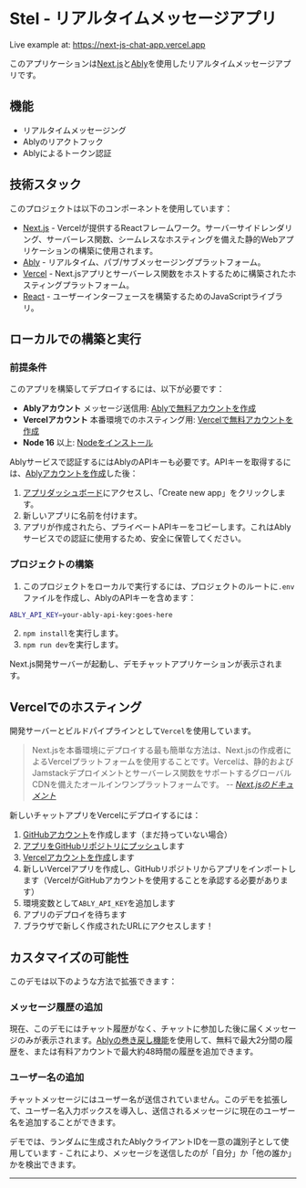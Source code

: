 # Stel - リアルタイムメッセージアプリ

Live example at: <https://next-js-chat-app.vercel.app>

このアプリケーションは[Next.js](https://nextjs.org/)と[Ably](https://ably.com)を使用したリアルタイムメッセージアプリです。

## 機能

- リアルタイムメッセージング
- Ablyのリアクトフック
- Ablyによるトークン認証

## 技術スタック

このプロジェクトは以下のコンポーネントを使用しています：

- [Next.js](https://nextjs.org/) - Vercelが提供するReactフレームワーク。サーバーサイドレンダリング、サーバーレス関数、シームレスなホスティングを備えた静的Webアプリケーションの構築に使用されます。
- [Ably](https://ably.com/) - リアルタイム、パブ/サブメッセージングプラットフォーム。
- [Vercel](https://vercel.com/) - Next.jsアプリとサーバーレス関数をホストするために構築されたホスティングプラットフォーム。
- [React](https://reactjs.org/) - ユーザーインターフェースを構築するためのJavaScriptライブラリ。

## ローカルでの構築と実行

### 前提条件

このアプリを構築してデプロイするには、以下が必要です：

- **Ablyアカウント** メッセージ送信用: [Ablyで無料アカウントを作成](https://ably.com/signup)
- **Vercelアカウント** 本番環境でのホスティング用: [Vercelで無料アカウントを作成](https://vercel.com/signup)
- **Node 16** 以上: [Nodeをインストール](https://nodejs.org/en/)

Ablyサービスで認証するにはAblyのAPIキーも必要です。APIキーを取得するには、[Ablyアカウントを作成](https://ably.com/signup)した後：

1. [アプリダッシュボード](https://ably.com/accounts/any)にアクセスし、「Create new app」をクリックします。
2. 新しいアプリに名前を付けます。
3. アプリが作成されたら、プライベートAPIキーをコピーします。これはAblyサービスでの認証に使用するため、安全に保管してください。

### プロジェクトの構築

1. このプロジェクトをローカルで実行するには、プロジェクトのルートに`.env`ファイルを作成し、AblyのAPIキーを含めます：

```sh
ABLY_API_KEY=your-ably-api-key:goes-here
```

2. `npm install`を実行します。
3. `npm run dev`を実行します。

Next.js開発サーバーが起動し、デモチャットアプリケーションが表示されます。

## Vercelでのホスティング

開発サーバーとビルドパイプラインとして`Vercel`を使用しています。

> Next.jsを本番環境にデプロイする最も簡単な方法は、Next.jsの作成者によるVercelプラットフォームを使用することです。Vercelは、静的およびJamstackデプロイメントとサーバーレス関数をサポートするグローバルCDNを備えたオールインワンプラットフォームです。
<cite>-- [Next.jsのドキュメント](https://nextjs.org/docs/deployment)</cive>

新しいチャットアプリをVercelにデプロイするには：

1. [GitHubアカウント](https://github.com/)を作成します（まだ持っていない場合）
2. [アプリをGitHubリポジトリにプッシュ](https://docs.github.com/en/repositories/creating-and-managing-repositories/creating-a-new-repository)します
3. [Vercelアカウントを作成](https://vercel.com/signup)します
4. 新しいVercelアプリを作成し、GitHubリポジトリからアプリをインポートします（VercelがGitHubアカウントを使用することを承認する必要があります）
5. 環境変数として`ABLY_API_KEY`を追加します
6. アプリのデプロイを待ちます
7. ブラウザで新しく作成されたURLにアクセスします！

## カスタマイズの可能性

このデモは以下のような方法で拡張できます：

### メッセージ履歴の追加

現在、このデモにはチャット履歴がなく、チャットに参加した後に届くメッセージのみが表示されます。[Ablyの巻き戻し機能](https://ably.com/docs/storage-history/history)を使用して、無料で最大2分間の履歴を、または有料アカウントで最大約48時間の履歴を追加できます。

### ユーザー名の追加

チャットメッセージにはユーザー名が送信されていません。このデモを拡張して、ユーザー名入力ボックスを導入し、送信されるメッセージに現在のユーザー名を追加することができます。

デモでは、ランダムに生成されたAblyクライアントIDを一意の識別子として使用しています - これにより、メッセージを送信したのが「自分」か「他の誰か」かを検出できます。

---
